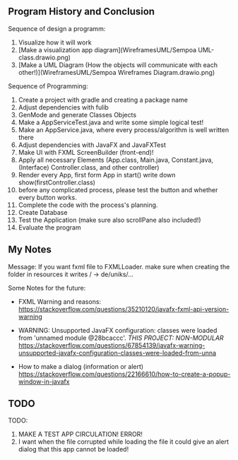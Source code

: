 ## Program History and Conclusion

Sequence of design a programm:
1. Visualize how it will work
2. [Make a visualization app diagram](WireframesUML/Sempoa UML-class.drawio.png) 
3. [Make a UML Diagram (How the objects will communicate with each other!)](WireframesUML/Sempoa Wireframes Diagram.drawio.png) 

Sequence of Programming:
1. Create a project with gradle and creating a package name
2. Adjust dependencies with fulib
3. GenMode and generate Classes Objects
4. Make a AppServiceTest.java and write some simple logical test!
5. Make an AppService.java, where every process/algorithm is well written there
6. Adjust dependencies with JavaFX and JavaFXTest
7. Make UI with FXML ScreenBuilder (front-end)!
8. Apply all necessary Elements (App.class, Main.java, Constant.java, (Interface) Controller.class, and other controller)
9. Render every App, first form App in start() write down show(firstController.class)
10. before any complicated process, please test the button and whether every button works.
11. Complete the code with the process's planning.
12. Create Database
13. Test the Application (make sure also scrollPane also included!)
14. Evaluate the program

## My Notes
Message:
If you want fxml file to FXMLLoader. make sure when creating the folder in resources it writes / -> de/uniks/...

Some Notes for the future:
* FXML Warning and reasons: https://stackoverflow.com/questions/35210120/javafx-fxml-api-version-warning


* WARNING: Unsupported JavaFX configuration: classes were loaded from 'unnamed module @28bcaccc'.
  _THIS PROJECT: NON-MODULAR_
  https://stackoverflow.com/questions/67854139/javafx-warning-unsupported-javafx-configuration-classes-were-loaded-from-unna

* How to make a dialog (information or alert)
  https://stackoverflow.com/questions/22166610/how-to-create-a-popup-window-in-javafx


## TODO
TODO:
1. MAKE A TEST APP CIRCULATION! ERROR!
2. I want when the file corrupted while loading the file
  it could give an alert dialog that this app cannot be loaded!
